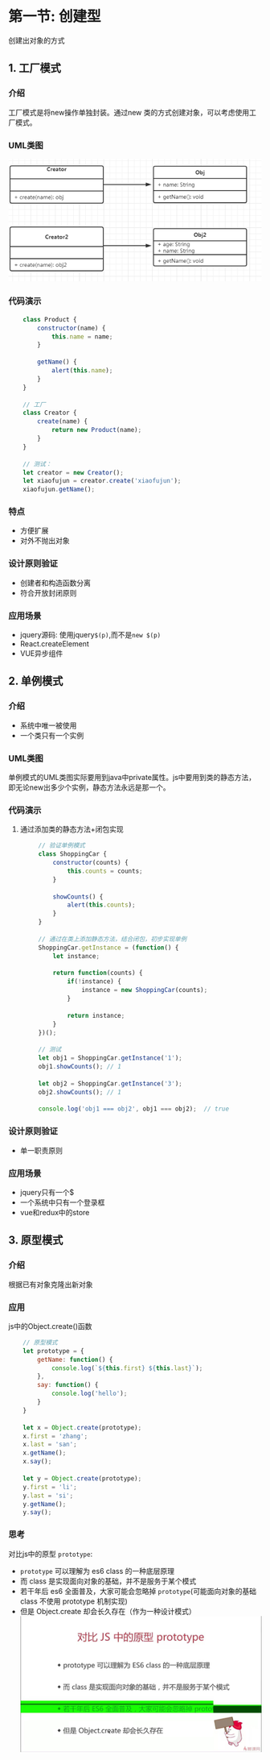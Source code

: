 # 第一节: 创建型

创建出对象的方式

## 1. 工厂模式

### 介绍
工厂模式是将new操作单独封装。通过new 类的方式创建对象，可以考虑使用工厂模式。

### UML类图
![](./image/工厂模式.png)

### 代码演示
```js
    class Product {
        constructor(name) {
            this.name = name;
        }

        getName() {
            alert(this.name);
        }
    }

    // 工厂
    class Creator {
        create(name) {
            return new Product(name); 
        }
    }

    // 测试：
    let creator = new Creator();
    let xiaofujun = creator.create('xiaofujun');
    xiaofujun.getName();
```

### 特点
- 方便扩展
- 对外不抛出对象

### 设计原则验证
- 创建者和构造函数分离
- 符合开放封闭原则

### 应用场景
- jquery源码: 使用jquery`$(p)`,而不是`new $(p)`
- React.createElement
- VUE异步组件
  

## 2. 单例模式

### 介绍
- 系统中唯一被使用
- 一个类只有一个实例

### UML类图
单例模式的UML类图实际要用到java中private属性。js中要用到类的静态方法，即无论new出多少个实例，静态方法永远是那一个。

### 代码演示
1. 通过添加类的静态方法+闭包实现
   ```js
        // 验证单例模式
        class ShoppingCar {
            constructor(counts) {
                this.counts = counts;
            }

            showCounts() {
                alert(this.counts);
            }
        }

        // 通过在类上添加静态方法，结合闭包，初步实现单例
        ShoppingCar.getInstance = (function() {
            let instance;

            return function(counts) {
                if(!instance) {
                    instance = new ShoppingCar(counts);
                }
            
                return instance;
            }
        })(); 

        // 测试
        let obj1 = ShoppingCar.getInstance('1');
        obj1.showCounts(); // 1

        let obj2 = ShoppingCar.getInstance('3');
        obj2.showCounts(); // 1

        console.log('obj1 === obj2', obj1 === obj2);  // true
   ```

### 设计原则验证
- 单一职责原则

### 应用场景
- jquery只有一个$
- 一个系统中只有一个登录框
- vue和redux中的store

## 3. 原型模式

### 介绍
根据已有对象克隆出新对象

### 应用
js中的Object.create()函数
```js
    // 原型模式
    let prototype = {
        getName: function() {
            console.log(`${this.first} ${this.last}`);
        },
        say: function() {
            console.log('hello');
        }
    }

    let x = Object.create(prototype);
    x.first = 'zhang';
    x.last = 'san';
    x.getName();
    x.say();

    let y = Object.create(prototype);
    y.first = 'li';
    y.last = 'si';
    y.getName();
    y.say();
```

### 思考
对比js中的原型 `prototype`:
- `prototype` 可以理解为 es6 class 的一种底层原理
- 而 class 是实现面向对象的基础，并不是服务于某个模式
- 若干年后 es6 全面普及，大家可能会忽略掉 `prototype`(可能面向对象的基础 class 不使用 prototype 机制实现)
- 但是 Object.create 却会长久存在（作为一种设计模式）
![](./image/原型模式.jpg)